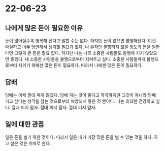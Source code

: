 # 22-06-23

## 나에게 많은 돈이 필요한 이유
돈이 많아질수록 행복해 진다고 말할 수는 없다. 하지만 돈이 없으면 불행해진다. 이건 확실하고 너무 당연해서 생각할 필요가 없다. 나 혼자만 불행하지 않을 정도의 돈을 원한다면 그렇게 큰 돈은 필요 없다. 하지만 나는 나의 소중한 사람들도 불행해 지지 않았으면 좋겠다. 내 소중한 사람들을 불행으로부터 지켜주고 싶다. 소중한 사람들까지 불행으로부터 지키기 위해선 많은 돈이 필요하다. 따라서 나에겐 많은 돈이 필요하다.

## 담배
담배는 이제 절대 피지 않겠다. 담배 피는 것이 좋다고 착각하지만 그것이 아니라 담배 피고 싶다는 생각을 참는 것으로부터 해방되서 좋은 것 뿐이다. 나는 최대한 건강하고 싶다. 절대 피지 말자. 절대 피지 말자. 절대 피지 말자.

## 일에 대한 관점
일은 돈을 벌기 위한 것이다. 따라서 일은 내가 가장 많은 돈을 벌 수 있는 것을 하자. 하고 싶은 것은 취미로 한다.